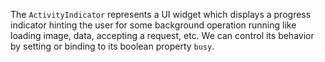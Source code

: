 The `ActivityIndicator` represents a UI widget which displays a progress indicator hinting the user for some background operation running like loading image, data, accepting a request, etc. We can control its behavior by setting or binding to its boolean property `busy`.
